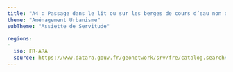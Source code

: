 ```yaml
---
title: "A4 : Passage dans le lit ou sur les berges de cours d’eau non domaniaux"
theme: "Aménagement Urbanisme"
subTheme: "Assiette de Servitude"

regions:
-
  iso: FR-ARA
  source: https://www.datara.gouv.fr/geonetwork/srv/fre/catalog.search#/search?resultType=details&sortBy=relevance&from=1&to=20&fast=index&_content_type=json&any=A4%20:%20Passage%20dans%20le%20lit%20ou%20sur%20les%20berges%20de%20cours%20d%E2%80%99eau%20non%20domaniaux
---
```

